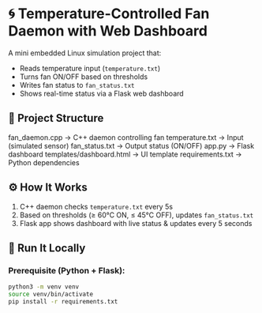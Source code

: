 # 🌀 Temperature-Controlled Fan Daemon with Web Dashboard

A mini embedded Linux simulation project that:

- Reads temperature input (`temperature.txt`)
- Turns fan ON/OFF based on thresholds
- Writes fan status to `fan_status.txt`
- Shows real-time status via a Flask web dashboard

## 📁 Project Structure


fan_daemon.cpp → C++ daemon controlling fan temperature.txt → Input (simulated sensor) fan_status.txt → Output status (ON/OFF) app.py → Flask dashboard templates/dashboard.html → UI template requirements.txt → Python dependencies

## ⚙️ How It Works

1. C++ daemon checks `temperature.txt` every 5s
2. Based on thresholds (≥ 60°C ON, ≤ 45°C OFF), updates `fan_status.txt`
3. Flask app shows dashboard with live status & updates every 5 seconds

## 🚀 Run It Locally

### Prerequisite (Python + Flask):

```bash
python3 -m venv venv
source venv/bin/activate
pip install -r requirements.txt

